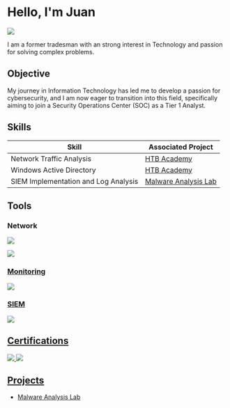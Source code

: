 # Hello, I'm Juan 
<a href="https://www.linkedin.com/in/juan-gamarro-50999a224/"><img src="https://img.shields.io/badge/-LinkedIn-0072b1?&style=for-the-badge&logo=linkedin&logoColor=white" /></a>


I am a former tradesman with an strong interest in Technology and passion for solving complex problems.

## Objective

My journey in Information Technology has led me to develop a passion for cybersecurity, and I am now eager to transition into this field, specifically aiming to join a Security Operations Center (SOC) as a Tier 1 Analyst.
## Skills

| Skill                                         | Associated Project         |
|-----------------------------------------------|----------------------------|
| Network Traffic Analysis          | <a href="https://academy.hackthebox.com/achievement/850718/81">HTB Academy</a>|
| Windows Active Directory | <a href="https://academy.hackthebox.com/achievement/850718/74">HTB Academy</a>|
| SIEM Implementation and Log Analysis         | <a href="https://github.com/gmarr0/Detection-Lab/blob/main/README.md">Malware Analysis Lab</a>|

## Tools

### Network
<div>
    <a href="https://www.wireshark.org/" /><img src="https://img.shields.io/badge/-WireShark-blue" />
</div>
        
<a href="https://nmap.org/" /><img src="https://img.shields.io/badge/-NMAP-purple" />
</div>

### Monitoring
<a href="[https://nmap.org/](https://learn.microsoft.com/en-us/sysinternals/downloads/sysmon)" /><img src="https://img.shields.io/badge/-Sysmon-grey" />
</div>

### SIEM
<div>
    <a href="https://www.splunk.com/" /><img src="https://img.shields.io/badge/-Splunk-000000?&style=for-the-badge&logo=Splunk&logoColor=white" />

## Certifications
<div>
<a href="https://www.credly.com/badges/ae368cd9-54b2-4b45-87f9-57160170d4d1/public_url">
  <img src="https://img.shields.io/badge/CC%20Certified-black?style=for-the-badge&logo=ISC2" />
</a>
<a href="https://www.credly.com/badges/ff21da44-5f54-4708-ab91-f2a40dbf5472/public_url" /><img src="https://img.shields.io/badge/Google%20IT%20Support%20Professional-darkblue?style=for-the-badge&logo=Coursera" />

## Projects
- <a href="https://github.com/gmarr0/Detection-Lab/blob/main/README.md">Malware Analysis Lab</a>
